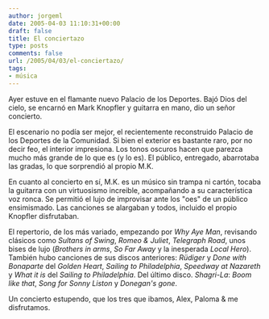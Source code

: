 ```yaml
---
author: jorgeml
date: 2005-04-03 11:10:31+00:00
draft: false
title: El conciertazo
type: posts
comments: false
url: /2005/04/03/el-conciertazo/
tags:
- música
---
```


Ayer estuve en el flamante nuevo Palacio de los Deportes. Bajó Dios del cielo, se encarnó en Mark Knopfler y guitarra en mano, dio un señor concierto.

El escenario no podía ser mejor, el recientemente reconstruido Palacio de los Deportes de la Comunidad. Si bien el exterior es bastante raro, por no decir feo, el interior impresiona. Los tonos oscuros hacen que parezca mucho más grande de lo que es (y lo es). El público, entregado, abarrotaba las gradas, lo que sorprendió al propio M.K.

En cuanto al concierto en sí, M.K. es un músico sin trampa ni cartón, tocaba la guitarra con un virtuosismo increible, acompañando a su característica voz ronca. Se permitió el lujo de improvisar ante los "oes" de un público ensimismado. Las canciones se alargaban y todos, incluido el propio Knopfler disfrutaban.

El repertorio, de los más variado, empezando por _Why Aye Man_, revisando clásicos como _Sultans of Swing_, _Romeo & Juliet_, _Telegraph Road_, unos bises de lujo (_Brothers in arms_, _So Far Away_ y la inesperada _Local Hero_). También hubo canciones de sus discos anteriores: _Rüdiger_ y _Done with Bonaparte_ del _Golden Heart_, _Sailing to Philadelphia_, _Speedway at Nazareth_ y _What it is_ del _Sailing to Philadelphia_. Del último disco. _Shagri-La_: _Boom like that_, _Song for Sonny Liston_ y _Donegan's gone_.

Un concierto estupendo, que los tres que ibamos, Alex, Paloma & me disfrutamos.
